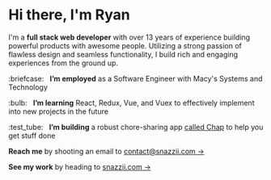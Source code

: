 <h1>Hi there, I'm Ryan</h1>
<p>I'm a <strong>full stack web developer</strong> with over 13 years of experience building powerful products with awesome people.  Utilizing a strong passion of flawless design and seamless functionality, I build rich and engaging experiences from the ground up.</p>
<p>:briefcase: &nbsp; <strong>I’m employed</strong> as a Software Engineer with Macy's Systems and Technology</p>
<p>:bulb: &nbsp; <strong>I’m learning</strong> React, Redux, Vue, and Vuex to effectively implement into new projects in the future</p>
<p>:test_tube: &nbsp; <strong>I’m building</strong> a robust chore-sharing app <a href="https://www.trychap.com">called Chap</a> to help you get stuff done</p>
<p><strong>Reach me</strong> by shooting an email to <a href="mailto:contact@snazzii.com">contact@snazzii.com &rarr;</a></p>
<p><strong>See my work</strong> by heading to <a href="https://www.snazzii.com">snazzii.com &rarr;</a></p>
